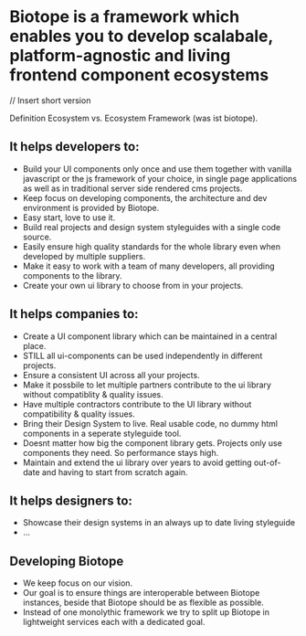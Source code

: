# Biotope is a framework which enables you to develop scalabale, platform-agnostic and living frontend component ecosystems

// Insert short version

Definition Ecosystem vs. Ecosystem Framework (was ist biotope).

## It helps developers to:
- Build your UI components only once and use them together with vanilla javascript or the js framework of your choice, in single page applications as well as in traditional server side rendered cms projects.
- Keep focus on developing components, the architecture and dev environment is provided by Biotope.
- Easy start, love to use it.
- Build real projects and design system styleguides with a single code source.
- Easily ensure high quality standards for the whole library even when developed by multiple suppliers.
- Make it easy to work with a team of many developers, all providing components to the library.
- Create your own ui library to choose from in your projects.


## It helps companies to:
- Create a UI component library which can be maintained in a central place.
- STILL all ui-components can be used independently in different projects.
- Ensure a consistent UI across all your projects.
- Make it possbile to let multiple partners contribute to the ui library without compatiblity & quality issues.
- Have multiple contractors contribute to the UI library without compatibility & quality issues.
-	Bring their Design System to live. Real usable code, no dummy html components in a seperate styleguide tool.
-	Doesnt matter how big the component library gets. Projects only use components they need. So performance stays high.
- Maintain and extend the ui library over years to avoid getting out-of-date and having to start from scratch again.


## It helps designers to:
- Showcase their design systems in an always up to date living styleguide
- ...


## Developing Biotope
- We keep focus on our vision.
- Our goal is to ensure things are interoperable between Biotope instances, beside that Biotope should be as flexible as possible.
- Instead of one monolythic framework we try to split up Biotope in lightweight services each with a dedicated goal.
